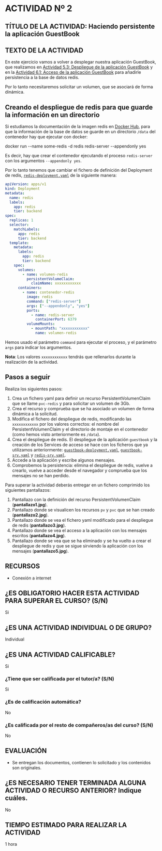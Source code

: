 # ACTIVIDAD Nº 2

## TÍTULO DE LA ACTIVIDAD: Haciendo persistente la aplicación GuestBook 

## TEXTO DE LA ACTIVIDAD

En este ejercicio vamos a volver a desplegar nuestra aplicación GuestBook, que realizamos en [Actividad 5.3: Despliegue de la aplicación GuestBook](../modulo5/actividad3.md) y en la [Actividad 6.1: Acceso de la aplicación GuestBook](../modulo6/actividad1.md) para añadirle persistencia a la base de datos redis.

Por lo tanto necesitaremos solicitar un volumen, que se asociará de forma dinámica.

## Creando el despliegue de redis para que guarde la información en un directorio

Si estudiamos la documentación de la imagen redis en [Docker Hub](https://hub.docker.com/_/redis), para que la información de la base de datos se guarde en un directorio `/data` del contenedor hay que ejecutar con docker:

  docker run --name some-redis -d redis redis-server --appendonly yes

Es decir, hay que crear el contenedor ejecutando el proceso `redis-server` con los argumentos `--appendonly yes`.

Por lo tanto tenemos que cambiar el fichero de definición del Deployment de redis, [`redis-deployment.yaml`](/files/guestbook/plantilla-redis-deployment.yaml) de la siguiente manera:

```yaml
apiVersion: apps/v1
kind: Deployment
metadata:
  name: redis
  labels:
    app: redis
    tier: backend
spec:
  replicas: 1
  selector:
    matchLabels:
      app: redis
      tier: backend
  template:
    metadata:
      labels:
        app: redis
        tier: backend
    spec:
      volumes:
        - name: volumen-redis
          persistentVolumeClaim:
            claimName: xxxxxxxxxxxx
      containers:
        - name: contenedor-redis
          image: redis
          command: ["redis-server"]
          args: ["--appendonly", "yes"]
          ports:
            - name: redis-server
              containerPort: 6379
          volumeMounts:
            - mountPath: "xxxxxxxxxxxx"
              name: volumen-redis
```
Hemos usado el parámetro `command` para ejecutar el proceso, y el parámetro `args` para indicar los argumentos.

**Nota**: Los valores `xxxxxxxxxxxx` tendrás que rellenarlos durante la realización de la actividad.

## Pasos a seguir

Realiza los siguientes pasos:

1. Crea un fichero yaml para definir un recurso PersistentVolumenClaim que se llame `pvc-redis` y para solicitar un volumen de 3Gb.
2. Crea el recurso y comprueba que se ha asociado un volumen de forma dinámica a la solicitud.
3. Modifica el fichero del despliegue de redis, modificando las `xxxxxxxxxxxx` por los valores correctos: el nombre del PersistentVolumenClaim y el directorio de montaje en el contenedor (como hemos visto anteriormente es `/data`).
4. Crea el despliegue de redis. El despliegue de la aplicación `guestbook` y la creación de los Services de acceso se hace con los ficheros que ya utilizamos anteriormente: [`guestbook-deployment.yaml`](files/guestbook/guestbook-deployment.yaml), [`guestbook-srv.yaml`](files/guestbook/guestbook-srv.yaml) y [`redis-srv.yaml`](files/guestbook/redis-srv.yaml).
5. Accede a la aplicación y escribe algunos mensajes.
6. Comprobemos la persistencia: elimina el despliegue de redis, vuelve a crearlo, vuelve a acceder desde el navegador y comprueba que los mensajes no se han perdido.

Para superar la actividad deberás entregar en un fichero comprimido los siguientes pantallazos:

1. Pantallazo con la definición del recurso PersistentVolumenClaim (**pantallazo1.jpg**).
2. Pantallazo donde se visualicen los recursos `pv` y `pvc` que se han creado (**pantallazo2.jpg**).
3. Pantallazo donde se vea el fichero yaml modificado para el despliegue de redis (**pantallazo3.jpg**).
4. Pantallazo donde se vea el acceso a la aplicación con los mensajes escritos (**pantallazo4.jpg**).
5. Pantallazo donde se vea que se ha eliminado y se ha vuelto a crear el despliegue de redis y que se sigue sirviendo la aplicación con los mensajes (**pantallazo5.jpg**).

## RECURSOS

* Conexión a internet


## ¿ES OBLIGATORIO HACER ESTA ACTIVIDAD PARA SUPERAR EL CURSO? (S/N)

Si

## ¿ES UNA ACTIVIDAD INDIVIDUAL O DE GRUPO?

Individual

## ¿ES UNA ACTIVIDAD CALIFICABLE?

Si

### ¿Tiene que ser calificada por el tutor/a? (S/N) 

Si

### ¿Es de calificación automática?

No

### ¿Es calificada por el resto de compañeros/as del curso? (S/N)

No

## EVALUACIÓN

* Se entregan los documentos, contienen lo solicitado y los contenidos son originales.

## ¿ES NECESARIO TENER TERMINADA ALGUNA ACTIVIDAD O RECURSO ANTERIOR? Indique cuáles.

No

## TIEMPO ESTIMADO PARA REALIZAR LA ACTIVIDAD

1 hora
